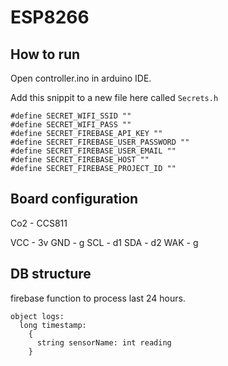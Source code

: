 # ESP8266

## How to run

Open controller.ino in arduino IDE.

Add this snippit to a new file here called `Secrets.h`

```
#define SECRET_WIFI_SSID ""
#define SECRET_WIFI_PASS ""
#define SECRET_FIREBASE_API_KEY ""
#define SECRET_FIREBASE_USER_PASSWORD ""
#define SECRET_FIREBASE_USER_EMAIL ""
#define SECRET_FIREBASE_HOST ""
#define SECRET_FIREBASE_PROJECT_ID ""
```

## Board configuration

Co2 - CCS811

VCC - 3v
GND - g
SCL - d1
SDA - d2
WAK - g

## DB structure

firebase function to process last 24 hours.

```
object logs:
  long timestamp:
    {
      string sensorName: int reading
    }
```
